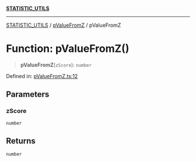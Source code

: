 [**STATISTIC_UTILS**](../../README.md)

***

[STATISTIC_UTILS](../../README.md) / [pValueFromZ](../README.md) / pValueFromZ

# Function: pValueFromZ()

> **pValueFromZ**(`zScore`): `number`

Defined in: [pValueFromZ.ts:12](https://github.com/dailker/everyutil/blob/2a1290e25c1270a5e1af64099b97f8d5fc086e59/src/statistic/pValueFromZ.ts#L12)

## Parameters

### zScore

`number`

## Returns

`number`
